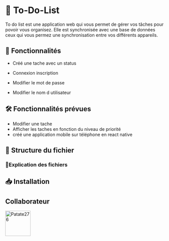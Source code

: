 # 📝 To-Do-List
 
To do list est une application web qui vous permet de gérer vos tâches pour povoir vous organisez. Elle est synchronisée avec une base de données ceux qui vous permez une synchronisation entre vos différents appareils. 

## 🚀 Fonctionnalités 

- Créé une tache avec un status

- Connexion inscription
- Modifier le mot de passe
- Modifier le nom d utilisateur

## 🛠️ Fonctionnalités prévues
- Modifier une tache
- Afficher les taches en fonction du niveau de priorité
- créé une application mobile sur téléphone en react native 



## 📁 Structure du fichier 


### 📄Explication des fichiers 


##  📥 Installation 

## Collaborateur
  <img src="https://github.com/Patate276.png" width="80" alt="Patate276"/>
